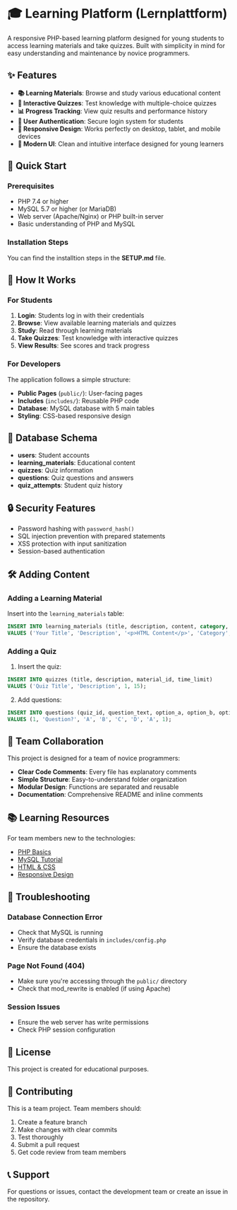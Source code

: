 # 🎓 Learning Platform (Lernplattform)

A responsive PHP-based learning platform designed for young students to access learning materials and take quizzes. Built with simplicity in mind for easy understanding and maintenance by novice programmers.

## ✨ Features

- **📚 Learning Materials**: Browse and study various educational content
- **📝 Interactive Quizzes**: Test knowledge with multiple-choice quizzes
- **📊 Progress Tracking**: View quiz results and performance history
- **🔐 User Authentication**: Secure login system for students
- **📱 Responsive Design**: Works perfectly on desktop, tablet, and mobile devices
- **🎨 Modern UI**: Clean and intuitive interface designed for young learners

## 🚀 Quick Start

### Prerequisites

- PHP 7.4 or higher
- MySQL 5.7 or higher (or MariaDB)
- Web server (Apache/Nginx) or PHP built-in server
- Basic understanding of PHP and MySQL

### Installation Steps

You can find the installtion steps in the **SETUP.md** file.


## 🎯 How It Works

### For Students

1. **Login**: Students log in with their credentials
2. **Browse**: View available learning materials and quizzes
3. **Study**: Read through learning materials
4. **Take Quizzes**: Test knowledge with interactive quizzes
5. **View Results**: See scores and track progress

### For Developers

The application follows a simple structure:

- **Public Pages** (`public/`): User-facing pages
- **Includes** (`includes/`): Reusable PHP code
- **Database**: MySQL database with 5 main tables
- **Styling**: CSS-based responsive design

## 📝 Database Schema

- **users**: Student accounts
- **learning_materials**: Educational content
- **quizzes**: Quiz information
- **questions**: Quiz questions and answers
- **quiz_attempts**: Student quiz history

## 🔒 Security Features

- Password hashing with `password_hash()`
- SQL injection prevention with prepared statements
- XSS protection with input sanitization
- Session-based authentication

## 🛠️ Adding Content

### Adding a Learning Material

Insert into the `learning_materials` table:
```sql
INSERT INTO learning_materials (title, description, content, category, difficulty_level) 
VALUES ('Your Title', 'Description', '<p>HTML Content</p>', 'Category', 'beginner');
```

### Adding a Quiz

1. Insert the quiz:
```sql
INSERT INTO quizzes (title, description, material_id, time_limit) 
VALUES ('Quiz Title', 'Description', 1, 15);
```

2. Add questions:
```sql
INSERT INTO questions (quiz_id, question_text, option_a, option_b, option_c, option_d, correct_answer, points) 
VALUES (1, 'Question?', 'A', 'B', 'C', 'D', 'A', 1);
```

## 🤝 Team Collaboration

This project is designed for a team of novice programmers:

- **Clear Code Comments**: Every file has explanatory comments
- **Simple Structure**: Easy-to-understand folder organization
- **Modular Design**: Functions are separated and reusable
- **Documentation**: Comprehensive README and inline comments

## 📚 Learning Resources

For team members new to the technologies:

- [PHP Basics](https://www.php.net/manual/en/tutorial.php)
- [MySQL Tutorial](https://dev.mysql.com/doc/mysql-tutorial-excerpt/8.0/en/)
- [HTML & CSS](https://www.w3schools.com/html/)
- [Responsive Design](https://www.w3schools.com/css/css_rwd_intro.asp)

## 🐛 Troubleshooting

### Database Connection Error
- Check that MySQL is running
- Verify database credentials in `includes/config.php`
- Ensure the database exists

### Page Not Found (404)
- Make sure you're accessing through the `public/` directory
- Check that mod_rewrite is enabled (if using Apache)

### Session Issues
- Ensure the web server has write permissions
- Check PHP session configuration

## 📄 License

This project is created for educational purposes.

## 👥 Contributing

This is a team project. Team members should:
1. Create a feature branch
2. Make changes with clear commits
3. Test thoroughly
4. Submit a pull request
5. Get code review from team members

## 📞 Support

For questions or issues, contact the development team or create an issue in the repository.
